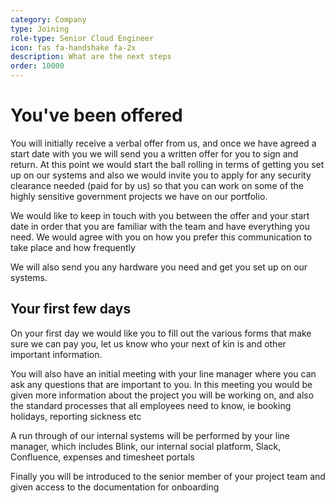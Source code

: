 ```yaml
---
category: Company
type: Joining
role-type: Senior Cloud Engineer
icon: fas fa-handshake fa-2x
description: What are the next steps
order: 10000
---
```


# You've been offered

You will initially receive a verbal offer from us, and once we have agreed a start date with you we will send you a written offer for you to sign and return. At this point we would start the ball rolling in terms of getting you set up on our systems and also we would invite you to apply for any security clearance needed (paid for by us) so that you can work on some of the highly sensitive government projects we have on our portfolio.

We would like to keep in touch with you between the offer and your start date in order that you are familiar with the team and have everything you need. We would agree with you on how you prefer this communication to take place and how frequently

We will also send you any hardware you need and get you set up on our systems.

## Your first few days

On your first day we would like you to fill out the various forms that make sure we can pay you, let us know who your next of kin is and other important information.

You will also have an initial meeting with your line manager where you can ask any questions that are important to you. In this meeting you would be given more information about the project you will be working on, and also the standard processes that all employees need to know, ie booking holidays, reporting sickness etc

A run through of our internal systems will be performed by your line manager, which includes Blink, our internal social platform, Slack, Confluence, expenses and timesheet portals

Finally you will be introduced to the senior member of your project team and given access to the documentation for onboarding